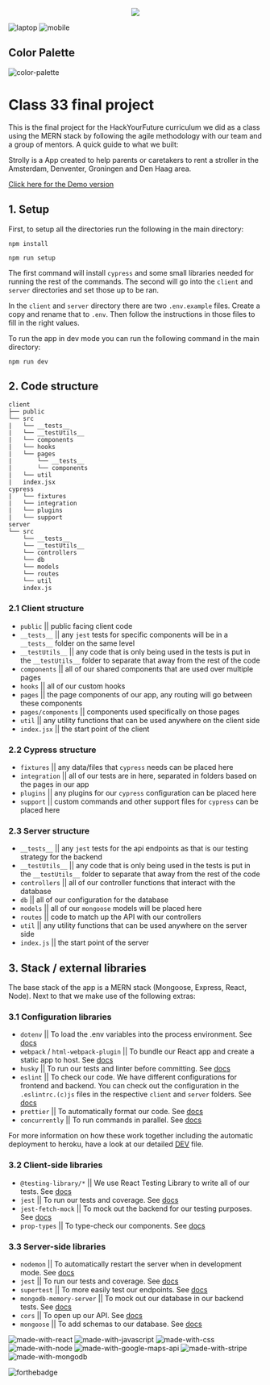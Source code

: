 <p align="center">

<img src="https://user-images.githubusercontent.com/55986532/147880982-d828d16b-b795-4e7e-bb12-2fe93dfa9dae.png" />

</p>

![laptop](https://user-images.githubusercontent.com/55986532/150634955-1c8743ea-a456-459f-bee7-baaed697c2cd.png)
![mobile](https://user-images.githubusercontent.com/55986532/150634958-da4926b4-f09b-4b31-89b4-1560cdece697.png)

## Color Palette

![color-palette](https://user-images.githubusercontent.com/55986532/147879490-197e126a-612c-4112-ab02-a4a5a058021e.png)

# Class 33 final project

This is the final project for the HackYourFuture curriculum we did as a class using the MERN stack by following the agile methodology with our team and a group of mentors. A quick guide to what we built:

Strolly is a App created to help parents or caretakers to rent a stroller in the Amsterdam, Denventer, Groningen and Den Haag area.

[Click here for the Demo version](https://strolly-hyf.netlify.app/)

## 1. Setup

First, to setup all the directories run the following in the main directory:

`npm install`

`npm run setup`

The first command will install `cypress` and some small libraries needed for running the rest of the commands. The second will go into the `client` and `server` directories and set those up to be ran.

In the `client` and `server` directory there are two `.env.example` files. Create a copy and rename that to `.env`. Then follow the instructions in those files to fill in the right values.

To run the app in dev mode you can run the following command in the main directory:

`npm run dev`

## 2. Code structure

```
client
├── public
└── src
|   └── __tests__
|   └── __testUtils__
|   └── components
|   └── hooks
|   └── pages
|       └── __tests__
|       └── components
|   └── util
|   index.jsx
cypress
|   └── fixtures
|   └── integration
|   └── plugins
|   └── support
server
└── src
    └── __tests__
    └── __testUtils__
    └── controllers
    └── db
    └── models
    └── routes
    └── util
    index.js
```

### 2.1 Client structure

- `public` || public facing client code
- `__tests__` || any `jest` tests for specific components will be in a `__tests__` folder on the same level
- `__testUtils__` || any code that is only being used in the tests is put in the `__testUtils__` folder to separate that away from the rest of the code
- `components` || all of our shared components that are used over multiple pages
- `hooks` || all of our custom hooks
- `pages` || the page components of our app, any routing will go between these components
- `pages/components` || components used specifically on those pages
- `util` || any utility functions that can be used anywhere on the client side
- `index.jsx` || the start point of the client

### 2.2 Cypress structure

- `fixtures` || any data/files that `cypress` needs can be placed here
- `integration` || all of our tests are in here, separated in folders based on the pages in our app
- `plugins` || any plugins for our `cypress` configuration can be placed here
- `support` || custom commands and other support files for `cypress` can be placed here

### 2.3 Server structure

- `__tests__` || any `jest` tests for the api endpoints as that is our testing strategy for the backend
- `__testUtils__` || any code that is only being used in the tests is put in the `__testUtils__` folder to separate that away from the rest of the code
- `controllers` || all of our controller functions that interact with the database
- `db` || all of our configuration for the database
- `models` || all of our `mongoose` models will be placed here
- `routes` || code to match up the API with our controllers
- `util` || any utility functions that can be used anywhere on the server side
- `index.js` || the start point of the server

## 3. Stack / external libraries

The base stack of the app is a MERN stack (Mongoose, Express, React, Node). Next to that we make use of the following extras:

### 3.1 Configuration libraries

- `dotenv` || To load the .env variables into the process environment. See [docs](https://www.npmjs.com/package/dotenv)
- `webpack` / `html-webpack-plugin` || To bundle our React app and create a static app to host. See [docs](https://webpack.js.org/)
- `husky` || To run our tests and linter before committing. See [docs](https://typicode.github.io/husky/#/)
- `eslint` || To check our code. We have different configurations for frontend and backend. You can check out the configuration in the `.eslintrc.(c)js` files in the respective `client` and `server` folders. See [docs](https://eslint.org/)
- `prettier` || To automatically format our code. See [docs](https://prettier.io/)
- `concurrently` || To run commands in parallel. See [docs](https://github.com/open-cli-tools/concurrently#readme)

For more information on how these work together including the automatic deployment to heroku, have a look at our detailed [DEV](./DEV.md) file.

### 3.2 Client-side libraries

- `@testing-library/*` || We use React Testing Library to write all of our tests. See [docs](https://testing-library.com/docs/react-testing-library/intro/)
- `jest` || To run our tests and coverage. See [docs](https://jestjs.io/)
- `jest-fetch-mock` || To mock out the backend for our testing purposes. See [docs](https://github.com/jefflau/jest-fetch-mock#readme)
- `prop-types` || To type-check our components. See [docs](https://github.com/facebook/prop-types)

### 3.3 Server-side libraries

- `nodemon` || To automatically restart the server when in development mode. See [docs](https://nodemon.io/)
- `jest` || To run our tests and coverage. See [docs](https://jestjs.io/)
- `supertest` || To more easily test our endpoints. See [docs](https://github.com/visionmedia/supertest#readme)
- `mongodb-memory-server` || To mock out our database in our backend tests. See [docs](https://github.com/nodkz/mongodb-memory-server)
- `cors` || To open up our API. See [docs](https://github.com/expressjs/cors#readme)
- `mongoose` || To add schemas to our database. See [docs](https://mongoosejs.com/)


![made-with-react](https://user-images.githubusercontent.com/55986532/155530133-56b7eaf1-92c5-4395-a0ad-e92805dbce2a.svg)
![made-with-javascript](https://user-images.githubusercontent.com/55986532/155530136-03972f18-74a2-47a4-97ea-876411c2ee4a.svg)
![made-with-css](https://user-images.githubusercontent.com/55986532/155530124-ef2d21d9-5399-498e-b2fa-2b34ae66cd59.svg)
![made-with-node](https://user-images.githubusercontent.com/55986532/155530126-566f9792-3dc5-4030-8660-aab93671a417.svg)
![made-with-google-maps-api](https://user-images.githubusercontent.com/55986532/155530129-44b98ffa-2c44-4be7-ab7d-a6fb89a1ef0c.svg)
![made-with-stripe](https://user-images.githubusercontent.com/55986532/155530130-ad608f2a-bc49-4c6a-95f4-459484a867ff.svg)
![made-with-mongodb](https://user-images.githubusercontent.com/55986532/155530131-f823d366-ffdd-4284-b7a6-4a1faa52fc8f.svg)

![forthebadge](https://forthebadge.com/images/badges/built-with-love.svg)

